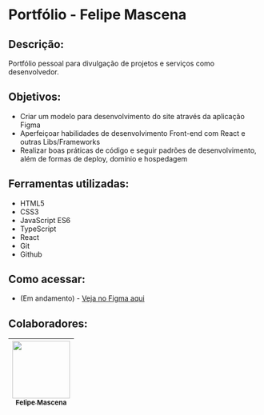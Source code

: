 # Portfólio - Felipe Mascena

## Descrição:
Portfólio pessoal para divulgação de projetos e serviços como desenvolvedor.

## Objetivos:
- Criar um modelo para desenvolvimento do site através da aplicação Figma
- Aperfeiçoar habilidades de desenvolvimento Front-end com React e outras Libs/Frameworks
- Realizar boas práticas de código e seguir padrões de desenvolvimento, além de formas de deploy, domínio e hospedagem

## Ferramentas utilizadas:
- HTML5
- CSS3
- JavaScript ES6
- TypeScript
- React
- Git
- Github

## Como acessar:
- (Em andamento) - <a href="https://www.figma.com/file/vGiWHQ9vl9ogg0U9Wc2nAG/Portfolio?node-id=0%3A1&t=15SsHCPkkcYamVW2-1" target="_blank">Veja no Figma aqui</a>

## Colaboradores:
| [<img src="https://avatars.githubusercontent.com/u/119469019?v=4" width=115><br><sub>Felipe Mascena</sub>](https://github.com/FMascena) 
| :---: |
